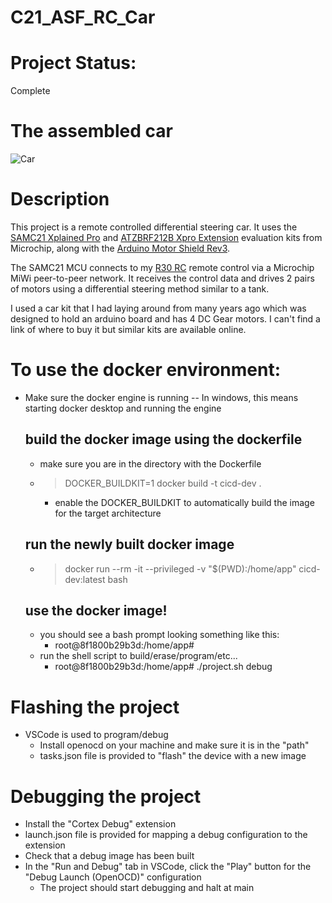 # C21_ASF_RC_Car

# Project Status:
Complete

# The assembled car
![Car](Media/car.jpeg)

# Description

This project is a remote controlled differential steering car. It uses the [SAMC21 Xplained Pro](https://www.microchip.com/en-us/development-tool/ATSAMC21-XPRO) and [ATZBRF212B Xpro Extension](https://www.microchip.com/en-us/development-tool/ATZB-212B-XPRO) evaluation kits from Microchip, along with the [Arduino Motor Shield Rev3](https://store-usa.arduino.cc/products/arduino-motor-shield-rev3?_gl=1*1kxwhaq*_up*MQ..*_ga*MTE4ODc4NDI2Mi4xNzUxNDEyNTkw*_ga_NEXN8H46L5*czE3NTE0MTI1ODkkbzEkZzAkdDE3NTE0MTI1ODkkajYwJGwwJGgxNTQ2Mzg4Njc4).

The SAMC21 MCU connects to my [R30 RC](https://github.com/briantate/R30_RC) remote control via a Microchip MiWi peer-to-peer network. It receives the control data and drives 2 pairs of motors using a differential steering method similar to a tank. 

I used a car kit that I had laying around from many years ago which was designed to hold an arduino board and has 4 DC Gear motors. I can't find a link of where to buy it but similar kits are available online. 

# To use the docker environment:
* Make sure the docker engine is running -- In windows, this means starting docker desktop and running the engine
    ## build the docker image using the dockerfile
    * make sure you are in the directory with the Dockerfile
    * >DOCKER_BUILDKIT=1 docker build -t cicd-dev .
        * enable the DOCKER_BUILDKIT to automatically build the image for the target architecture
    ## run the newly built docker image
    * >docker run --rm -it --privileged -v "$(PWD):/home/app" cicd-dev:latest bash

    ## use the docker image!
    * you should see a bash prompt looking something like this:
        * root@8f1800b29b3d:/home/app#
    * run the shell script to build/erase/program/etc...
        * root@8f1800b29b3d:/home/app# ./project.sh debug

# Flashing the project
* VSCode is used to program/debug
    * Install openocd on your machine and make sure it is in the "path"
    * tasks.json file is provided to "flash" the device with a new image
# Debugging the project
* Install the "Cortex Debug" extension
* launch.json file is provided for mapping a debug configuration to the extension
* Check that a debug image has been built
* In the "Run and Debug" tab in VSCode, click the "Play" button for the "Debug Launch (OpenOCD)" configuration
    * The project should start debugging and halt at main
